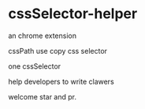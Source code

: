 # cssSelector-helper
an chrome extension 

cssPath use copy css selector 

one cssSelector

help developers to write clawers

welcome star and pr.
